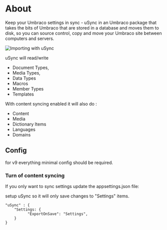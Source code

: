 ﻿# About 

Keep your Umbraco settings in sync - uSync in an Umbraco package that takes the bits of Umbraco that are stored in a database and moves them to disk, so you can source control, copy and move your Umbraco site between computers and servers.

![Importing with uSync](https://raw.githubusercontent.com/KevinJump/uSync/v9/main/screenshots/importing.gif)

uSync will read/write 
- Document Types,
- Media Types,
- Data Types
- Macros
- Member Types
- Templates

With content syncing enabled it will also do : 
- Content
- Media
- Dictionary Items
- Languages
- Domains


## Config 

for v9 everything minimal config should be required. 

### Turn of content syncing 
If you only want to sync settings update the appsettings.json file:

setup uSync so it will only save changes to "Settings" items.

```
"uSync" : {
    "Settings: {
          "ExportOnSave": "Settings",
    }
}
```